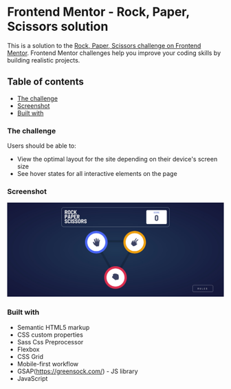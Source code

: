 # Frontend Mentor - Rock, Paper, Scissors solution

This is a solution to the [Rock, Paper, Scissors challenge on Frontend Mentor](https://www.frontendmentor.io/challenges/rock-paper-scissors-game-pTgwgvgH). Frontend Mentor challenges help you improve your coding skills by building realistic projects. 

## Table of contents

  - [The challenge](#the-challenge)
  - [Screenshot](#screenshot)
  - [Built with](#built-with)

### The challenge

Users should be able to:

- View the optimal layout for the site depending on their device's screen size
- See hover states for all interactive elements on the page

### Screenshot

![images](images/screenshot.jpg)


### Built with

- Semantic HTML5 markup
- CSS custom properties
- Sass Css Preprocessor
- Flexbox
- CSS Grid
- Mobile-first workflow
- GSAP(https://greensock.com/) - JS library
- JavaScript
